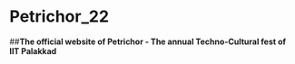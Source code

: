 # Petrichor_22

##**The official website of Petrichor - The annual Techno-Cultural fest of IIT Palakkad**
